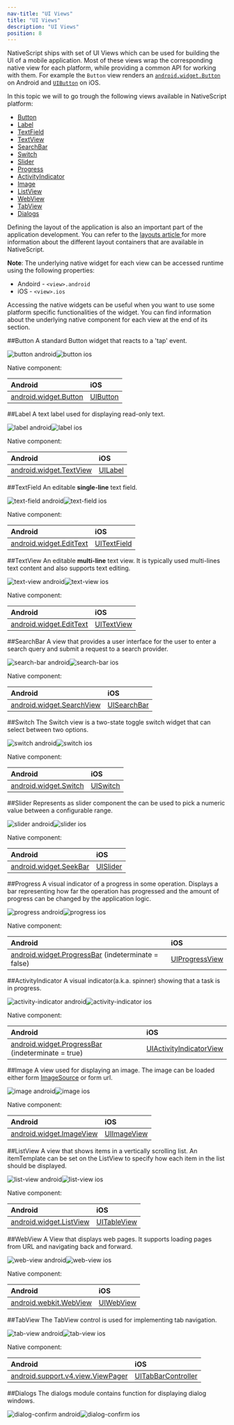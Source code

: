 ```yaml
---
nav-title: "UI Views"
title: "UI Views"
description: "UI Views"
position: 8
---
```


NativeScript ships with set of UI Views which can be used for building the UI of a mobile application. Most of these views wrap the corresponding native view for each platform, while providing a common API for working with them. For example the `Button` view renders an [`android.widget.Button`](http://developer.android.com/reference/android/widget/Button.html) on Android and [`UIButton`](https://developer.apple.com/library/ios/documentation/UIKit/Reference/UIButton_Class/) on iOS.

In this topic we will to go trough the following views available in NativeScript platform:

* [Button](#button)
* [Label](#label)
* [TextField](#textfield)
* [TextView](#textview)
* [SearchBar](#searchbar)
* [Switch](#switch)
* [Slider](#slider)
* [Progress ](#progress)
* [ActivityIndicator](#activityindicator)
* [Image](#image)
* [ListView](#listview)
* [WebView](#webview)
* [TabView](#tabview)
* [Dialogs](#dialogs)

Defining the layout of the application is also an important part of the application development. You can refer to the [ layouts article ](layouts.md) for more information about the different layout containers that are available in NativeScript.

**Note**: The underlying native widget for each view can be accessed runtime using the following properties:

* Andoird - `<view>.android`
* iOS -  `<view>.ios`

Accessing the native widgets can be useful when you want to use some platform specific functionalities of the widget. You can find information about the underlying native component for each view at the end of its section.

##Button
A standard Button widget that reacts to a 'tap' event.

![button android](img/gallery/android/buttonPage.png "button android")![button ios](img/gallery/ios/buttonPage.png "button ios")

Native component:

| Android               | iOS      |
|:----------------------|:---------|
| [android.widget.Button](http://developer.android.com/reference/android/widget/Button.html) | [UIButton](https://developer.apple.com/library/ios/documentation/UIKit/Reference/UIButton_Class/) |

##Label
A text label used for displaying read-only text.

![label android](img/gallery/android/labelPage.png "label android")![label ios](img/gallery/ios/labelPage.png "label ios")

Native component:

| Android               | iOS      |
|:----------------------|:---------|
| [android.widget.TextView](http://developer.android.com/reference/android/widget/TextView.html) | [UILabel](https://developer.apple.com/library/ios/documentation/UIKit/Reference/UILabel_Class/) |

##TextField
An editable **single-line** text field.

![text-field android](img/gallery/android/textFieldPage.png "text-field android")![text-field ios](img/gallery/ios/textFieldPage.png "text-field ios")

Native component:

| Android               | iOS      |
|:----------------------|:---------|
| [android.widget.EditText](http://developer.android.com/reference/android/widget/EditText.html) | [UITextField](https://developer.apple.com/library/ios/documentation/UIKit/Reference/UITextField_Class/) |

##TextView
An editable **multi-line** text view. It is typically used multi-lines text content and also supports text editing.

![text-view android](img/gallery/android/textViewPage.png "text-view android")![text-view ios](img/gallery/ios/textViewPage.png "text-view ios")

Native component:

| Android               | iOS      |
|:----------------------|:---------|
| [android.widget.EditText](http://developer.android.com/reference/android/widget/EditText.html) | [UITextView](https://developer.apple.com/library/ios/documentation/UIKit/Reference/UITextView_Class/) |

##SearchBar
A view that provides a user interface for the user to enter a search query and submit a request to a search provider.

![search-bar android](img/gallery/android/searchBarPage.png "search-bar android")![search-bar ios](img/gallery/ios/searchBarPage.png "search-bar ios")

Native component:

| Android               | iOS      |
|:----------------------|:---------|
| [android.widget.SearchView](http://developer.android.com/reference/android/widget/SearchView.html) | [UISearchBar](https://developer.apple.com/library/ios/documentation/UIKit/Reference/UISearchBar_Class/) |

##Switch
The Switch view is a two-state toggle switch widget that can select between two options.

![switch android](img/gallery/android/switchPage.png "switch android")![switch ios](img/gallery/ios/switchPage.png "switch ios")

Native component:

| Android               | iOS      |
|:----------------------|:---------|
| [android.widget.Switch](http://developer.android.com/reference/android/widget/Switch.html) | [UISwitch](https://developer.apple.com/library/ios/documentation/UIKit/Reference/UISwitch_Class/) |

##Slider
Represents as slider component the can be used to pick a numeric value between a configurable range.

![slider android](img/gallery/android/sliderPage.png "slider android")![slider ios](img/gallery/ios/sliderPage.png "slider ios")

Native component:

| Android                | iOS      |
|:-----------------------|:---------|
| [android.widget.SeekBar](http://developer.android.com/reference/android/widget/SeekBar.html) | [UISlider](https://developer.apple.com/library/ios/documentation/UIKit/Reference/UISlider_Class/) |

##Progress
A visual indicator of a progress in some operation. Displays a bar representing how far the operation has progressed and the amount of progress can be changed by the application logic.

![progress android](img/gallery/android/progressPage.png "progress android")![progress ios](img/gallery/ios/progressPage.png "progress ios")

Native component:

| Android                | iOS      |
|:-----------------------|:---------|
| [android.widget.ProgressBar](http://developer.android.com/reference/android/widget/ProgressBar.html) (indeterminate = false) | [UIProgressView](https://developer.apple.com/library/ios/documentation/UIKit/Reference/UIProgressView_Class/) |

##ActivityIndicator
A visual indicator(a.k.a. spinner) showing that a task is in progress.

![activity-indicator android](img/gallery/android/activityIndicatorPage.png "activity-indicator android")![activity-indicator ios](img/gallery/ios/activityIndicatorPage.png "activity-indicator ios")

Native component:

| Android                | iOS      |
|:-----------------------|:---------|
| [android.widget.ProgressBar](http://developer.android.com/reference/android/widget/ProgressBar.html) (indeterminate = true) | [UIActivityIndicatorView](https://developer.apple.com/library/ios/documentation/UIKit/Reference/UIActivityIndicatorView_Class/) |

##Image
A view used for displaying an image. The image can be loaded either form [ImageSource]() or form url.

![image android](img/gallery/android/imagePage.png "image android")![image ios](img/gallery/ios/imagePage.png "image ios")

Native component:

| Android                | iOS      |
|:-----------------------|:---------|
| [android.widget.ImageView](http://developer.android.com/reference/android/widget/ImageView.html) | [UIImageView](https://developer.apple.com/library/ios/documentation/UIKit/Reference/UIImageView_Class/) |

##ListView
A view that shows items in a vertically scrolling list. An itemTemplate can be set on the ListView to specify how each item in the list should be displayed.

![list-view android](img/gallery/android/listViewPage.png "list-view android")![list-view ios](img/gallery/ios/listViewPage.png "list-view ios")

Native component:

| Android                | iOS      |
|:-----------------------|:---------|
| [android.widget.ListView](http://developer.android.com/reference/android/widget/ListView.html) | [UITableView](https://developer.apple.com/library/ios/documentation/UIKit/Reference/UITableView_Class/) |

##WebView
A View that displays web pages. It supports loading pages from URL and navigating back and forward.

![web-view android](img/gallery/android/webViewPage.png "web-view android")![web-view ios](img/gallery/ios/webViewPage.png "web-view ios")

Native component:

| Android                | iOS      |
|:-----------------------|:---------|
| [android.webkit.WebView](http://developer.android.com/reference/android/webkit/WebView.html) | [UIWebView](https://developer.apple.com/library/ios/documentation/UIKit/Reference/UIWebView_Class/) |

##TabView
The TabView control is used for implementing tab navigation.

![tab-view android](img/gallery/android/tabViewPage.png "tab-view android")![tab-view ios](img/gallery/ios/tabViewPage.png "tab-view ios")

Native component:

| Android                | iOS      |
|:-----------------------|:---------|
| [android.support.v4.view.ViewPager](http://developer.android.com/reference/android/support/v4/view/ViewPager.html) | [UITabBarController](https://developer.apple.com/library/ios/documentation/UIKit/Reference/UITabBarController_Class/) |

##Dialogs
The dialogs module contains function for displaying dialog windows.

![dialog-confirm android](img/gallery/android/dialogsPage_confirm.png "dialog-confirm android")![dialog-confirm ios](img/gallery/ios/dialogsPage_confirm.png "dialog-confirm ios")
